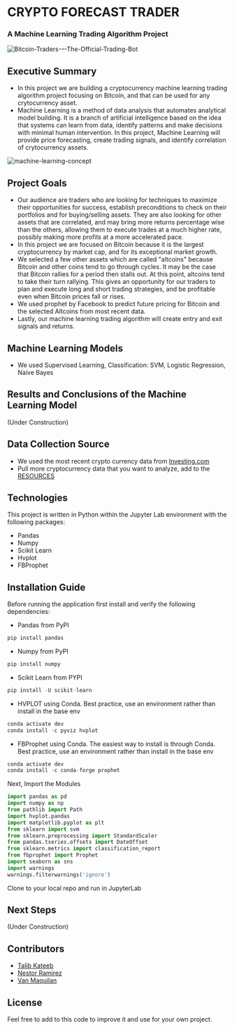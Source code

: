 # CRYPTO FORECAST TRADER

### A Machine Learning Trading Algorithm Project


![Bitcoin-Traders-–-The-Official-Trading-Bot](https://user-images.githubusercontent.com/80144026/125231211-2c844a00-e28f-11eb-9f95-b3c4a9ba0832.png)


## Executive Summary

* In this project we are building a cryptocurrency machine learning trading algorithm project focusing on Bitcoin, and that can be used for any crytocurrency asset.
* Machine Learning is a method of data analysis that automates analytical model building. It is a branch of artificial intelligence based on the idea that systems can learn from data, identify patterns and make decisions with minimal human intervention. In this project, Machine Learning will provide price forecasting, create trading signals, and identify correlation of crytocurrency assets.

![machine-learning-concept](https://user-images.githubusercontent.com/80144026/125231252-41f97400-e28f-11eb-8869-009c19b65870.jpg)


## Project Goals 
* Our audience are traders who are looking for techniques to maximize their opportunities for success, establish preconditions to check on their portfolios and for buying/selling assets. They are also looking for other assets that are correlated, and may bring more returns percentage wise than the others, allowing them to  execute trades at a much higher rate, possibly making more profits at a more accelerated pace.
* In this project we are focused on Bitcoin because it is the largest cryptocurrency by market cap, and for its exceptional market growth. 
* We selected a few other assets which are called "altcoins" because Bitcoin and other coins tend to go through cycles. It may be the case that Bitcoin rallies for a period then stalls out. At this point, altcoins tend to take their turn rallying. This gives an opportunity for our traders to plan and execute long and short trading strategies, and be profitable even when Bitcoin prices fall or rises. 
* We used prophet by Facebook to predict future pricing for Bitcoin and the selected Altcoins from most recent data.
* Lastly, our machine learning trading algorithm will create entry and exit signals and returns.


## Machine Learning Models
* We used Supervised Learning, Classification: SVM, Logistic Regression, Naive Bayes


## Results and Conclusions of the Machine Learning Model
(Under Construction)


## Data Collection Source
* We used the most recent crypto currency data from [Investing.com](https://www.investing.com/crypto/)
* Pull more cryptocurrency data that you want to analyze, add to the [RESOURCES](https://github.com/talibkateeb/Crypto-Forecast-Trader/tree/main/data) 



## Technologies

This project is written in Python within the Jupyter Lab environment with the following packages:

* Pandas
* Numpy
* Scikit Learn
* Hvplot
* FBProphet


## Installation Guide
Before running the application first install and verify the following dependencies:

* Pandas from PyPI
```python
pip install pandas
```
* Numpy from PyPI
```python
pip install numpy
```
* Scikit Learn from PYPI
```python
pip install -U scikit-learn
```
* HVPLOT using Conda. Best practice, use an environment rather than install in the base env
 ```python
 conda activate dev 
 conda install -c pyviz hvplot 
```
* FBProphet using Conda. The easiest way to install is through Conda. Best practice, use an environment rather than install in the base env
 ```python
 conda activate dev 
 conda install -c conda-forge prophet
```

Next, Import the Modules

 ```python
import pandas as pd
import numpy as np
from pathlib import Path
import hvplot.pandas
import matplotlib.pyplot as plt
from sklearn import svm
from sklearn.preprocessing import StandardScaler
from pandas.tseries.offsets import DateOffset
from sklearn.metrics import classification_report
from fbprophet import Prophet
import seaborn as sns
import warnings
warnings.filterwarnings('ignore')
```
Clone to your local repo and run in JupyterLab


## Next Steps
(Under Construction)

## Contributors

* [Talib Kateeb](https://github.com/talibkateeb)
* [Nestor Ramirez](https://github.com/nestor39)
* [Van Maquilan](https://github.com/VanMSM)



## License

Feel free to add to this code to improve it and use for your own project.


